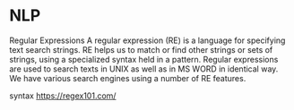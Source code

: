 # NLP
Regular Expressions
A regular expression (RE) is a language for specifying text search strings. RE helps us to match or find other strings or sets of strings, using a specialized syntax held in a pattern. Regular expressions are used to search texts in UNIX as well as in MS WORD in identical way. We have various search engines using a number of RE features.

syntax
https://regex101.com/
